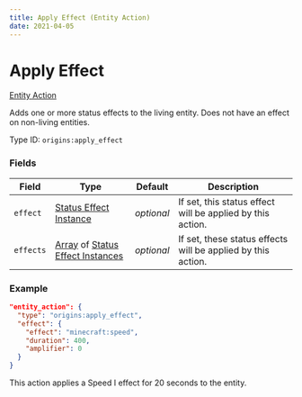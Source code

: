 ```yaml
---
title: Apply Effect (Entity Action)
date: 2021-04-05
---
```


# Apply Effect

[Entity Action](../entity_actions.md)

Adds one or more status effects to the living entity. Does not have an effect on non-living entities.

Type ID: `origins:apply_effect`

### Fields

Field  | Type | Default | Description
-------|------|---------|-------------
`effect` | [Status Effect Instance](../data_types/status_effect_instance.md) | _optional_ | If set, this status effect will be applied by this action.
`effects` | [Array](../data_types/array.md) of [Status Effect Instances](../data_types/status_effect_instance.md) | _optional_ | If set, these status effects will be applied by this action.

### Example
```json
"entity_action": {
  "type": "origins:apply_effect",
  "effect": {
    "effect": "minecraft:speed",
    "duration": 400,
    "amplifier": 0
  }
}
```
This action applies a Speed I effect for 20 seconds to the entity.
